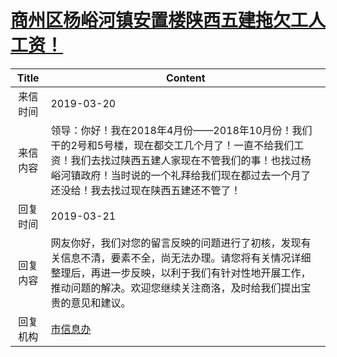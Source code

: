 # <a href="http://www.shangluo.gov.cn/zmhd/ldxxxx.jsp?urltype=leadermail.LeaderMailContentUrl&wbtreeid=1112&leadermailid=5176">商州区杨峪河镇安置楼陕西五建拖欠工人工资！</a>
|Title|Content|
|:---:|---|
|来信时间|2019-03-20|
|来信内容|领导：你好！我在2018年4月份——2018年10月份！我们干的2号和5号楼，现在都交工几个月了！一直不给我们工资！我们去找过陕西五建人家现在不管我们的事！也找过杨峪河镇政府！当时说的一个礼拜给我们现在都过去一个月了还没给！我去找过现在陕西五建还不管了！|
|回复时间|2019-03-21|
|回复内容|网友你好，我们对您的留言反映的问题进行了初核，发现有关信息不清，要素不全，尚无法办理。请您将有关情况详细整理后，再进一步反映，以利于我们有针对性地开展工作，推动问题的解决。欢迎您继续关注商洛，及时给我们提出宝贵的意见和建议。|
|回复机构|<a href="../../categories/agencies/市信息办.md">市信息办</a>|
